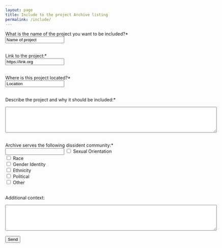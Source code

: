 ```yaml
---
layout: page
title: Include to the project Archive listing
permalink: /include/
---
```


<form action="https://formspree.io/f/mgedpgaw" method="POST">
  <label for="name">What is the name of the project you want to be included?*</label><br>
  <input type="text" id="name" name="name" value="Name of project" required><br><br>
  
  <label for="link">Link to the project:*</label><br>
  <input type="text" id="link" name="link" value="https://link.org" required><br><br>
  
  <label for="location">Where is this project located?*</label><br>
  <input type="text" id="location" name="location" value="Location" required><br><br>
  
  <label for="description">Describe the project and why it should be included:*</label>
  <textarea rows="5" cols="80" id="description" name="description" required></textarea><br><br>
  
  <label for="community">Archive serves the following dissident community:*</label><br>
  <input for="community" required>
    <input type="checkbox" id="community" name="community" value="sexual">
    <label for="vehicle3">Sexual Orientation</label><br>
    <input type="checkbox" id="community" name="community" value="race">
    <label for="vehicle3">Race</label><br>
    <input type="checkbox" id="community" name="community" value="gender">
    <label for="vehicle3">Gender Identity</label><br>
    <input type="checkbox" id="community" name="community" value="ethnicity">
    <label for="vehicle3">Ethnicity</label><br>
    <input type="checkbox" id="community" name="community" value="political">
    <label for="vehicle3">Political</label><br>
    <input type="checkbox" id="community" name="community" value="other">
    <label for="vehicle3">Other</label>
  </input>
  <br><br>
  
  <label for="addcontext">Additional context:</label>
  <textarea rows="5" cols="80" id="addcontext" name="addcontext"></textarea><br><br>
  
  <input type="submit" value="Send">
</form> 
